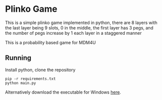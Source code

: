 # Plinko Game
This is a simple plinko game implemented in python, there are 8 layers with the last layer being 9 slots, 0 in the middle, 
the first layer has 3 pegs, and the number of pegs increase by 1 each layer in a staggered manner

This is a probability based game for MDM4U

## Running
Install python, clone the repository
```
pip -r requirements.txt
python main.py
```
Alternatively download the executable for Windows [here](https://github.com/lzhang219/Plinko/releases/tag/v1).
